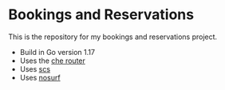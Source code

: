 # Bookings and Reservations
This is the repository for my bookings and reservations project.

- Build in Go version 1.17
- Uses the [che router](https://github.com/go-chi/chi)
- Uses [scs](https://github.com/alexedwards/scs/v2)
- Uses [nosurf](https://github.com/justinas/nosurf)